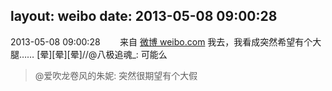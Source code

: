 layout: weibo
date: 2013-05-08 09:00:28
---
<meta name="referrer" content="no-referrer" />

2013-05-08 09:00:28  &nbsp;&nbsp;&nbsp;&nbsp;&nbsp;&nbsp; 来自 <a href="http://weibo.com/" rel="nofollow">微博 weibo.com</a>
我去，我看成突然希望有个大腿…… [晕][晕][晕]//@八极追魂_: 可能么
>  @爱吹龙卷风的朱妮: 突然很期望有个大假 ​​​
